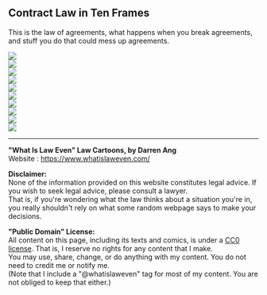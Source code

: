 ## Contract Law in Ten Frames
This is the law of agreements, what happens when you break agreements, and stuff you do that could mess up agreements.

![](contract-law-1.jpg)  
![](contract-law-2.jpg)  
![](contract-law-3.jpg)  
![](contract-law-4.jpg)  
![](contract-law-5.jpg)  
![](contract-law-6.jpg)  
![](contract-law-7.jpg)  
![](contract-law-8.jpg)  
![](contract-law-9.jpg)  
![](contract-law-10.jpg)  

--- 

**"What Is Law Even" Law Cartoons, by Darren Ang**  
Website : <https://www.whatislaweven.com/>

**Disclaimer:**  
None of the information provided on this website constitutes legal advice. If you wish to seek legal advice, please consult a lawyer.  
That is, if you're wondering what the law thinks about a situation you're in, you really shouldn't rely on what some random webpage says to make your decisions.  

**"Public Domain" License:**  
All content on this page, including its texts and comics, is under a [CC0 license](https://creativecommons.org/share-your-work/public-domain/cc0/). That is, I reserve no rights for any content that I make.   
You may use, share, change, or do anything with my content. You do not need to credit me or notify me.  
(Note that I include a "@whatislaweven" tag for most of my content. You are not obliged to keep that either.)   
